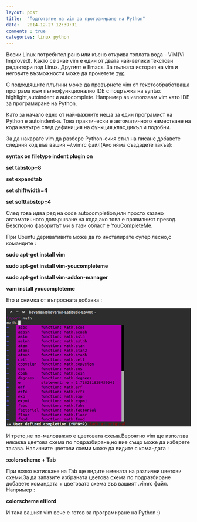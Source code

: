 ```yaml
---
layout: post
title:  "Подготвяне на vim за програмиране на Python"
date:   2014-12-27 12:39:31
comments : true
categories: linux python
---
```


Всеки Linux потребител рано или късно открива топлата вода - ViM(Vi Improved).
Както се знае vim е един от двата най-велики текстови редактори под Linux.
Другият е Emacs.
За пълната история на vim и неговите възможности може да прочетете [тук](http://bg.wikipedia.org/wiki/Vim).

С подходящите плъгини може да превърнете vim от текстообработваща програма към пълнофункционално IDE с подръжка на syntax highlight,autoindent и autocomplete.
Например аз използвам vim като IDE за програмиране на Python.

Като за начало едно от най-важните неща за един програмист на Python е autoindent-a.
Това практически е автоматичното наместване на кода навътре след дефиниция на функция,клас,цикъл и подобни.

За да накарате vim да разбере Python-ския стил на писане добавете следния код във вашия ~/.vimrc файл(Ако няма създадете такъв):


**syntax on filetype indent plugin on**

**set tabstop=8**

**set expandtab**

**set shiftwidth=4**

**set softtabstop=4**


След това идва ред на code autocompletion,или просто казано автоматичното довършване на кода,ако това е правилният превод.
Безспорно фаворитът ми в тази област е [YouCompleteMe](https://github.com/Valloric/YouCompleteMe).

При Ubuntu деривативите може да го инсталирате супер лесно,с командите :


**sudo apt-get install vim**

**sudo apt-get install vim-youcompleteme**

**sudo apt-get install vim-addon-manager**

**vam install youcompleteme**


Ето и снимка от въпросната добавка :

![vimpython](https://github.com/etem/etem.github.io/raw/master/assets/images/vimpython.png)


И трето,не по-маловажно е цветовата схема.Вероятно vim ще използва някаква цветова схема по подразбиране,но вие също може да изберете такава.
Наличните цветови схеми може да видите с командата :

**:colorscheme + Tab**

При всяко натискане на Tab ще видите имената на различни цветови схеми.За да запазите избраната цветова схема по подразбиране добавете командата + цветовата схема във вашият .vimrc файл.
Например :

**colorscheme elflord**

И така вашият vim вече е готов за програмиране на Python :)
